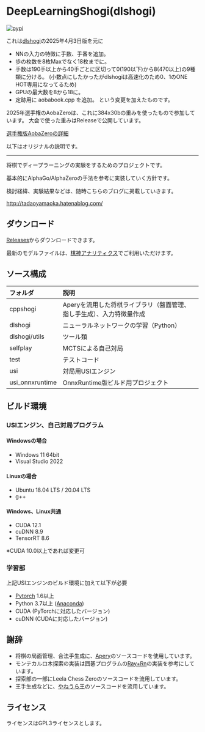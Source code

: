 # DeepLearningShogi(dlshogi)
[![pypi](https://img.shields.io/pypi/v/dlshogi.svg)](https://pypi.python.org/pypi/dlshogi)

これは[dlshogi](https://github.com/TadaoYamaoka/DeepLearningShogi)の2025年4月3日版を元に
- NNの入力の特徴に手数、手番を追加。
- 歩の枚数を8枚Maxでなく18枚までに。
- 手数は190手以上から40手ごとに区切って0(190以下)から8(470以上)の9種類に分ける。
  (小数点にしたかったがdlshogiは高速化のため0、1のONE HOT専用になってるため)
- GPUの最大数を8から18に。
- 定跡用に aobabook.cpp を追加。
という変更を加えたものです。

2025年選手権のAobaZeroは、これに384x30bの重みを使ったもので参加しています。
大会で使った重みはReleaseで公開しています。

[選手権版AobaZeroの詳細](http://www.yss-aya.com/bbs/patio.cgi?read=174&ukey=0)

以下はオリジナルの説明です。

--------------------------------------------------------------------------------

将棋でディープラーニングの実験をするためのプロジェクトです。

基本的にAlphaGo/AlphaZeroの手法を参考に実装していく方針です。

検討経緯、実験結果などは、随時こちらのブログに掲載していきます。

http://tadaoyamaoka.hatenablog.com/

## ダウンロード
[Releases](https://github.com/TadaoYamaoka/DeepLearningShogi/releases)からダウンロードできます。

最新のモデルファイルは、[棋神アナリティクス](https://kishin-analytics.heroz.jp/lp/)でご利用いただけます。

## ソース構成
|フォルダ|説明|
|:---|:---|
|cppshogi|Aperyを流用した将棋ライブラリ（盤面管理、指し手生成）、入力特徴量作成|
|dlshogi|ニューラルネットワークの学習（Python）|
|dlshogi/utils|ツール類|
|selfplay|MCTSによる自己対局|
|test|テストコード|
|usi|対局用USIエンジン|
|usi_onnxruntime|OnnxRuntime版ビルド用プロジェクト|

## ビルド環境
### USIエンジン、自己対局プログラム
#### Windowsの場合
* Windows 11 64bit
* Visual Studio 2022
#### Linuxの場合
* Ubuntu 18.04 LTS / 20.04 LTS
* g++
#### Windows、Linux共通
* CUDA 12.1
* cuDNN 8.9
* TensorRT 8.6

※CUDA 10.0以上であれば変更可

### 学習部
上記USIエンジンのビルド環境に加えて以下が必要
* [Pytorch](https://pytorch.org/) 1.6以上
* Python 3.7以上 ([Anaconda](https://www.continuum.io/downloads))
* CUDA (PyTorchに対応したバージョン)
* cuDNN (CUDAに対応したバージョン)

## 謝辞
* 将棋の局面管理、合法手生成に、[Apery](https://github.com/HiraokaTakuya/apery)のソースコードを使用しています。
* モンテカルロ木探索の実装は囲碁プログラムの[Ray+Rn](https://github.com/zakki/Ray)の実装を参考にしています。
* 探索部の一部にLeela Chess Zeroのソースコードを流用しています。
* 王手生成などに、[やねうら王](https://github.com/yaneurao/YaneuraOu)のソースコードを流用しています。

## ライセンス
ライセンスはGPL3ライセンスとします。
